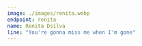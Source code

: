 ```yaml
---
image: ./images/renita.webp
endpoint: renita
name: Renita Dsilva
line: "You're gonna miss me when I'm gone"
---
```

